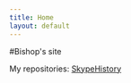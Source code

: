 ```yaml
---
title: Home
layout: default
---
```



#Bishop's site

My repositories:
[SkypeHistory](https://github.com/Bishop/SkypeHistory)

